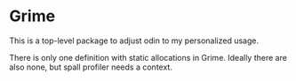 # Grime

This is a top-level package to adjust odin to my personalized usage.

There is only one definition with static allocations in Grime. Ideally there are also none, but spall profiler needs a context.

